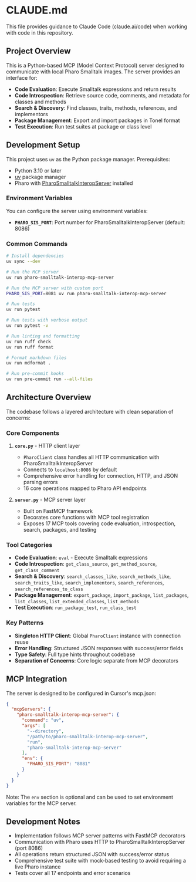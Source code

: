 # CLAUDE.md

This file provides guidance to Claude Code (claude.ai/code) when working with code in this repository.

## Project Overview

This is a Python-based MCP (Model Context Protocol) server designed to communicate with local Pharo Smalltalk images. The server provides an interface for:

- **Code Evaluation**: Execute Smalltalk expressions and return results
- **Code Introspection**: Retrieve source code, comments, and metadata for classes and methods
- **Search & Discovery**: Find classes, traits, methods, references, and implementors
- **Package Management**: Export and import packages in Tonel format
- **Test Execution**: Run test suites at package or class level

## Development Setup

This project uses `uv` as the Python package manager. Prerequisites:

- Python 3.10 or later
- [uv](https://docs.astral.sh/uv/) package manager
- Pharo with [PharoSmalltalkInteropServer](https://github.com/mumez/PharoSmalltalkInteropServer) installed

### Environment Variables

You can configure the server using environment variables:

- **`PHARO_SIS_PORT`**: Port number for PharoSmalltalkInteropServer (default: 8086)

### Common Commands

```bash
# Install dependencies
uv sync --dev

# Run the MCP server
uv run pharo-smalltalk-interop-mcp-server

# Run the MCP server with custom port
PHARO_SIS_PORT=8081 uv run pharo-smalltalk-interop-mcp-server

# Run tests
uv run pytest

# Run tests with verbose output
uv run pytest -v

# Run linting and formatting
uv run ruff check
uv run ruff format

# Format markdown files
uv run mdformat .

# Run pre-commit hooks
uv run pre-commit run --all-files
```

## Architecture Overview

The codebase follows a layered architecture with clean separation of concerns:

### Core Components

1. **`core.py`** - HTTP client layer

   - `PharoClient` class handles all HTTP communication with PharoSmalltalkInteropServer
   - Connects to `localhost:8086` by default
   - Comprehensive error handling for connection, HTTP, and JSON parsing errors
   - 16 core operations mapped to Pharo API endpoints

1. **`server.py`** - MCP server layer

   - Built on FastMCP framework
   - Decorates core functions with MCP tool registration
   - Exposes 17 MCP tools covering code evaluation, introspection, search, packages, and testing

### Tool Categories

- **Code Evaluation**: `eval` - Execute Smalltalk expressions
- **Code Introspection**: `get_class_source`, `get_method_source`, `get_class_comment`
- **Search & Discovery**: `search_classes_like`, `search_methods_like`, `search_traits_like`, `search_implementors`, `search_references`, `search_references_to_class`
- **Package Management**: `export_package`, `import_package`, `list_packages`, `list_classes`, `list_extended_classes`, `list_methods`
- **Test Execution**: `run_package_test`, `run_class_test`

### Key Patterns

- **Singleton HTTP Client**: Global `PharoClient` instance with connection reuse
- **Error Handling**: Structured JSON responses with success/error fields
- **Type Safety**: Full type hints throughout codebase
- **Separation of Concerns**: Core logic separate from MCP decorators

## MCP Integration

The server is designed to be configured in Cursor's mcp.json:

```json
{
  "mcpServers": {
    "pharo-smalltalk-interop-mcp-server": {
      "command": "uv",
      "args": [
        "--directory",
        "/path/to/pharo-smalltalk-interop-mcp-server",
        "run",
        "pharo-smalltalk-interop-mcp-server"
      ],
      "env": {
        "PHARO_SIS_PORT": "8081"
      }
    }
  }
}
```

Note: The `env` section is optional and can be used to set environment variables for the MCP server.

## Development Notes

- Implementation follows MCP server patterns with FastMCP decorators
- Communication with Pharo uses HTTP to PharoSmalltalkInteropServer (port 8086)
- All operations return structured JSON with success/error status
- Comprehensive test suite with mock-based testing to avoid requiring a live Pharo instance
- Tests cover all 17 endpoints and error scenarios
